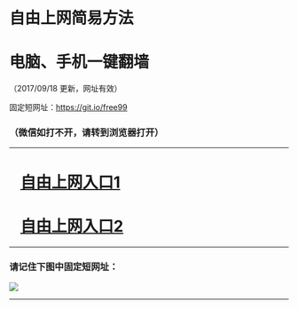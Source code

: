 ﻿# 自由上网简易方法

# 电脑、手机一键翻墙

（2017/09/18 更新，网址有效）

固定短网址：https://git.io/free99

### （微信如打不开，请转到浏览器打开）


***





# &nbsp;&nbsp; <a href="http://ft1906620111.fwq-tz1005.info/fwqtz01.html?t=091800110211 " target="_blank">自由上网入口1</a>
# &nbsp;&nbsp; <a href="http://ft1638226430.fwq-tz1006.info/fwqtz02.html?t=09180016101 " target="_blank">自由上网入口2</a>
***

### 请记住下图中固定短网址：

<img src="https://s3-us-west-2.amazonaws.com/fwq-1001/yjfq-20170905okok.png" /> 


***

